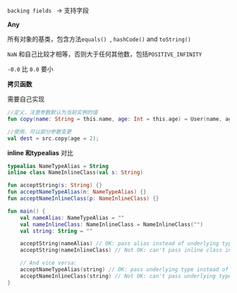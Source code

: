 `backing fields ` -> 支持字段



**Any**

所有对象的基类，包含方法`equals() `, `hashCode()` and `toString()`

`NaN` 和自己比较才相等，否则大于任何其他数，包括`POSITIVE_INFINITY` 

`-0.0` 比 `0.0` 要小



**拷贝函数**

需要自己实现

```kotlin
//定义，注意参数默认为当前实例的值
fun copy(name: String = this.name, age: Int = this.age) = User(name, age)

//使用，可以部分参数变更
val dest = src.copy(age = 2);
```



**inline 和typealias** 对比

```kotlin
typealias NameTypeAlias = String
inline class NameInlineClass(val s: String)

fun acceptString(s: String) {}
fun acceptNameTypeAlias(n: NameTypeAlias) {}
fun acceptNameInlineClass(p: NameInlineClass) {}

fun main() {
    val nameAlias: NameTypeAlias = ""
    val nameInlineClass: NameInlineClass = NameInlineClass("")
    val string: String = ""

    acceptString(nameAlias) // OK: pass alias instead of underlying type
    acceptString(nameInlineClass) // Not OK: can't pass inline class instead of underlying type

    // And vice versa:
    acceptNameTypeAlias(string) // OK: pass underlying type instead of alias
    acceptNameInlineClass(string) // Not OK: can't pass underlying type instead of inline class
}
```



